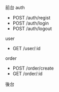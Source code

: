 前台
auth
- POST /auth/regist
- POST /auth/login
- POST /auth/logout

user
- GET /user/:id

order
- POST  /order/create
- GET   /order/:id

後台
